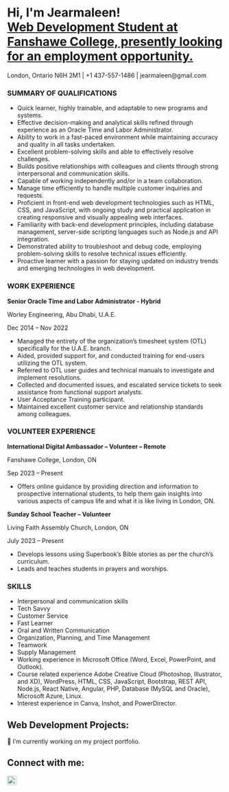 <h1>Hi, I'm Jearmaleen! <br/><a href="https://jbbergonio.github.io">Web Development Student at Fanshawe College, presently looking for an employment opportunity.</a></h1>
<p>London, Ontario N6H 2M1 | +1 437-557-1486 | jearmaleen@gmail.com</p>

<h3>SUMMARY OF QUALIFICATIONS</h3>

<ul>
<li>Quick learner, highly trainable, and adaptable to new programs and systems.</li>
<li>Effective decision-making and analytical skills refined through experience as an Oracle Time and Labor Administrator.</li>
<li>Ability to work in a fast-paced environment while maintaining accuracy and quality in all tasks undertaken.</li>
<li>Excellent problem-solving skills and able to effectively resolve challenges.</li>
<li>Builds positive relationships with colleagues and clients through strong interpersonal and communication skills.</li>
<li>Capable of working independently and/or in a team collaboration.</li>
  <li>Manage time efficiently to handle multiple customer inquiries and requests.</li>
  <li>Proficient in front-end web development technologies such as HTML, CSS, and JavaScript, with ongoing study and practical application in creating responsive and visually appealing web interfaces.</li>
  <li>
    Familiarity with back-end development principles, including database management, server-side scripting languages such as Node.js and API integration.
  </li>
  <li>
    Demonstrated ability to troubleshoot and debug code, employing problem-solving skills to resolve technical issues efficiently.
  </li>
  <li>
    Proactive learner with a passion for staying updated on industry trends and emerging technologies in web development.
  </li>
</ul>

<h3>WORK EXPERIENCE</h3>
<p><strong>Senior Oracle Time and Labor Administrator - Hybrid</strong></p>
<p>Worley Engineering, Abu Dhabi, U.A.E.</p>
<p>Dec 2014 – Nov 2022</p>
<ul>
<li>Managed the entirety of the organization’s timesheet system (OTL) specifically for the U.A.E. branch.</li>
<li>Aided, provided support for, and conducted training for end-users utilizing the OTL system.</li>
<li>Referred to OTL user guides and technical manuals to investigate and implement resolutions.</li>
<li>Collected and documented issues, and escalated service tickets to seek assistance from functional support analysts.</li>
  <li>User Acceptance Training participant.</li>
  <li>Maintained excellent customer service and relationship standards among colleagues.</li>
</ul>

<h3>VOLUNTEER EXPERIENCE</h3>
<p><strong>International Digital Ambassador – Volunteer – Remote</strong></p>
<p>Fanshawe College, London, ON</p>
<p>Sep 2023 – Present</p>
<ul>
  <li>
    Offers online guidance by providing direction and information to prospective international students, to help them gain insights into various aspects of campus life and what it is like living in London, ON.
  </li>
</ul>

<p><strong>Sunday School Teacher – Volunteer</strong></p>
<p>Living Faith Assembly Church, London, ON</p>
<p>July 2023 – Present</p>
<ul>
  <li>
    Develops lessons using Superbook’s Bible stories as per the church’s curriculum.
  </li>
  <li>
    Leads and teaches students in prayers and worships.
  </li>
</ul>

<h3>SKILLS</h3>
<ul>
  <li>
    Interpersonal and communication skills
  </li>
  <li>Tech Savvy</li>
  <li>
    Customer Service
  </li>
  <li>
    Fast Learner
  </li>
  <li>
    Oral and Written Communication
  </li>
  <li>
    Organization, Planning, and Time Management
  </li>
  <li>
    Teamwork
  </li>
  <li>
    Supply Management
  </li>
  <li>
    Working experience in Microsoft Office (Word, Excel, PowerPoint, and Outlook).
  </li>
  <li>
    Course related experience Adobe Creative Cloud (Photoshop, Illustrator, and XD), WordPress, HTML, CSS, JavaScript, Bootstrap, REST API, Node.js, React Native, Angular, PHP, Database (MySQL and Oracle), Microsoft Azure, Linux.
  </li>
  <li>
    Interest experience in Canva, Inshot, and PowerDirector.
  </li>
</ul>


<h2>Web Development Projects:</h2>
🔭 I’m currently working on my project portfolio.

<h2>Connect with me:</h2>


[<img align="left" alt="Jearmaleen Bergonio | LinkedIn" width="22px" src="https://cdn.jsdelivr.net/npm/simple-icons@v3/icons/linkedin.svg" />][linkedin]



[linkedin]: https://www.linkedin.com/in/jearmaleenbb

<!--
**joshmadakor1/joshmadakor1** is a ✨ _special_ ✨ repository because its `README.md` (this file) appears on your GitHub profile.

Here are some ideas to get you started:

- 🔭 I’m currently working on ...
- 🌱 I’m currently learning ...
- 👯 I’m looking to collaborate on ...
- 🤔 I’m looking for help with ...
- 💬 Ask me about ...
- 📫 How to reach me: ...
- 😄 Pronouns: ...
- ⚡ Fun fact: ...
-->
